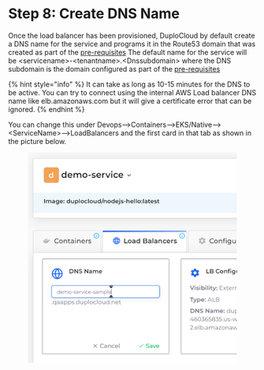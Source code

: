 # Step 8: Create DNS Name

Once the load balancer has been provisioned, DuploCloud by default create a DNS name for the service and programs it in the Route53 domain that was created as part of the [pre-requisites](../../prerequisites/route-53-hosted-zone.md) The default name for the service will be \<servicename>-\<tenantname>.\<Dnssubdomain> where the DNS subdomain is the domain configured as part of the [pre-requisites](../../prerequisites/route-53-hosted-zone.md)

{% hint style="info" %}
It can take as long as 10-15 minutes for the DNS to be active. You can try to connect using the internal AWS Load balancer DNS name like elb.amazonaws.com but it will give a certificate error that can be ignored.
{% endhint %}

You can change this under Devops-->Containers-->EKS/Native-->\<ServiceName>-->LoadBalancers and the first card in that tab as shown in the picture below.

&#x20;                                            &#x20;

<figure><img src="../../../.gitbook/assets/image (61) (1).png" alt=""><figcaption></figcaption></figure>

